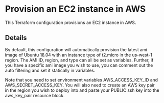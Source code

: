 # Provision an EC2 instance in AWS
This Terraform configuration provisions an EC2 instance in AWS.

## Details
By default, this configuration will automatically provision the latest ami image of Ubuntu 18.04 with an instance type of t2.micro in the us-west-1 region. The AMI ID, region, and type can all be set as variables. Further, if you have a specific ami image you wish to use, you can comment out the auto filtering and set it statically in variables. 

Note that you need to set environment variables AWS_ACCESS_KEY_ID and AWS_SECRET_ACCESS_KEY. You will also need to create an AWS key pair in the region you wish to deploy into and paste your PUBLIC ssh key into the aws_key_pair resource block.
